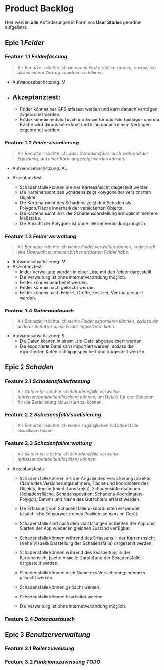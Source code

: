 # Product Backlog

Hier werden **alle** Anforderungen in Form von **User Stories** geordnet aufgelistet.

## Epic 1 *Felder*

### Feature 1.1 *Felderfassung*

> Als *Benutzer*  möchte ich *ein neues Feld erstellen können, sodass ich dieses einem Vertrag zuordnen zu können.*

- Aufwandsabschätzung: M

- Akzeptanztest:
    - 
    - Felder können per GPS erfassst werden und kann danach Verträgen zugeordnet werden.
    - Felder können mittels Touch die Ecken für das Feld festlegen und die Fläche wird daraus berechnet und kann danach einem Verträgen zugeordnet werden.

### Feature 1.2 *Feldervisualierung*

> Als *Benutzer* möchte ich, *dass Schadensfälle, auch während der Erfassung, auf einer Karte angezeigt werden können.*

- Aufwandsabschätzung: XL

- Akzeptanztest:
    - Schadensfälle können in einer Kartenansicht dargestellt werden.
    - Die Kartenansicht des Schadens zeigt Polygone der versicherten Objekte.
    - Die Kartenansicht des Schadens zeigt den Schaden als Polygon/Fläche innerhalb der versicherten Objekte.
    - Die Kartenansicht inkl. der Schadensdarstellung ermöglicht mehrere Maßstäbe.
    - Die Ansicht der Polygone ist ohne Internetverbindung möglich.

### Feature 1.3 *Felderverwaltung*

> Als *Benutzer* möchte ich *meine Felder verwalten können, sodass ich eine Übersicht zu meinen bisher erfassten Felder habe.*

- Aufwandsabschätzung: M
- Akzeptanztest:
    - In der Verwaltung werden in einer Liste mit den Felder dargestellt.
    - Die Verwaltung ist ohne Internetverbindung möglich.
    - Felder können bearbeitet werden.
    - Felder können nach gelöscht werden.
    - Felder können nach Feldart, Größe, Besitzer, Vertrag gesucht werden.

### Featrue 1.4 *Datenaustausch*
> Als *Benutzer* möchte ich *meine Felder exportieren können, sodass ein anderer Benutzer diese Felder importieren kann.*

- Aufwandsabschätzung: S
    - Die Daten können in einem .zip-Datei abgespeichert werden
    - Die exportierte Datei kann importiert werden, sodass die exportierten Daten richtig gespeichert und dargestellt werden.

## Epic 2 *Schaden*

### Feature 2.1 *Schadensfallerfassung*
> Als *Gutachter* möchte ich *Schadensfälle verwalten (erfassen/bearbeiten/löschen) können*, um Details für den Schaden für die Berechnung aktualisiert zu können.

### Feature 2.2 *Schadensfallvisualisierung*
> Als *Benutzer* möchte ich meine zugänglichen Schadensfälle visualisiert haben 

### Feature 2.3 *Schadenfallverwaltung*

> Als *Gutachter* möchte ich *Schadensfälle verwalten (erfassen/bearbeiten/löschen) können.*

- Akzeptanztests:
    - Schadensfälle können mit der Angabe des Versicherungsobjekts (Name des Versicherungsnehmers, Fläche und Koordinaten des Objekts, Region (mind. Landkreis)), Schadensinformationen (Schadensfläche, Schadensposition, Schadens-Koordinaten/-Polygon, Datum) und Name des Gutachters erfasst werden.

    - Die Erfassung von Schadensfällen/-Koordinaten verwendet tatsächliche Sensorwerte eines Positionssensors im Gerät.

    - Schadensfälle sind nach dem vollständigen Schließen der App und Starten der App wieder im gleichen Zustand verfügbar.

    - Schadensfälle können während des Erfassens in der Kartenansicht (siehe Visuelle Darstellung der Schadensfälle) dargestellt werden.

    - Schadensfälle können während des Bearbeitung in der Kartenansicht (siehe Visuelle Darstellung der Schadensfälle) dargestellt werden.

    - Schadensfälle können nach Name des Versicherungsnehmers gesucht werden.

    - Schadensfälle können gelöscht werden.

    - Schadensfälle können bearbeitet werden.

    - Die Verwaltung ist ohne Internetverbindung möglich.


### Feature 2.4 *Datenaustausch*

## Epic 3 *Benutzerverwaltung*

### Feature 3.1 *Rollenzuweisung*

### Feature 3.2 *Funktionszuweisung TODO*
